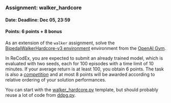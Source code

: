 ### Assignment: walker_hardcore
#### Date: Deadline: Dec 05, 23:59
#### Points: 6 points + 8 bonus

As an extension of the `walker` assignment, solve the
[BipedalWalkerHardcore-v3 environment](https://gym.openai.com/envs/BipedalWalkerHardcore-v2)
environment from the [OpenAI Gym](https://gym.openai.com/).

In ReCodEx, you are expected to submit an already trained model,
which is evaluated with two seeds, each for 100 episodes with a time
limit of 10 minutes. If your average return is at least 100, you obtain
6 points. The task is also a [_competition_](https://ufal.mff.cuni.cz/courses/npfl122/2122-winter#competitions)
and at most 8 points will be awarded according to relative ordering of your
solution performances.

You can start with the [walker_hardcore.py](https://github.com/ufal/npfl122/tree/master/labs/08/walker_hardcore.py)
template, but should probably reuse a lot of code from
[ddpg.py](https://github.com/ufal/npfl122/tree/master/labs/07/ddpg.py).
